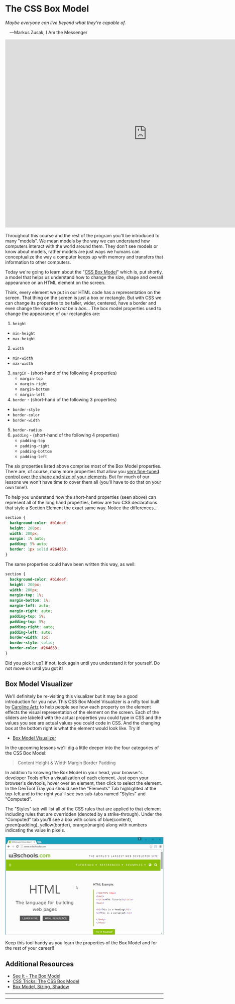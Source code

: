 # The CSS Box Model

*Maybe everyone can live beyond what they're capable of.*

 ―Markus Zusak, I Am the Messenger

<iframe src="https://player.vimeo.com/video/391834446" width="900" height="600" frameborder="0" allow="autoplay; fullscreen" allowfullscreen></iframe>

Throughout this course and the rest of the program you'll be introduced to many "models". We mean models by the way we can understand how computers interact with the world around them. They don't see models or know about models, rather models are just ways we humans can conceptualize the way a computer keeps up with memory and transfers that information to other computers.

Today we're going to learn about the "[CSS Box Model](https://css-tricks.com/the-css-box-model/)"  which is, put shortly, a model that helps us understand how to change the size, shape and overall appearance on an HTML element on the screen.

Think, every element we put in our HTML code has a representation on the screen. That thing on the screen is just a box or rectangle. But with CSS we can change its properties to be taller, wider, centered, have a border and even change the shape to *not be a box*... The box model properties used to change the appearance of our rectangles are:

1. `height`
  * `min-height`
  * `max-height`
2. `width`
  * `min-width`
  * `max-width`
3. `margin` - (short-hand of the following 4 properties)
    * `margin-top`
    * `margin-right`
    * `margin-bottom`
    * `margin-left`
4. `border` - (short-hand of the following 3 properties)
  * `border-style`
  * `border-color`
  * `border-width`
5. `border-radius`
6. `padding` - (short-hand of the following 4 properties)
    * `padding-top`
    * `padding-right`
    * `padding-bottom`
    * `padding-left`

The six properties listed above comprise most of the Box Model properties. There are, of course, many more properties that allow you [very fine-tuned control over the shape and size of your elements](https://getflywheel.com/layout/create-shapes-css3/). But for much of our lessons we won't have time to cover them all (you'll have to do that on your own time!).

To help you understand how the short-hand properties (seen above) can represent all of the long hand properties, below are two CSS declarations that style a Section Element the exact same way. Notice the differences...

```css
section {
  background-color: #b1deef;
  height: 200px;
  width: 200px;
  margin: 1% auto;
  padding: 5% auto;
  border: 1px solid #264653;
}
```

The same properties could have been written this way, as well:

```css
section {
  background-color: #b1deef;
  height: 200px;
  width: 200px;
  margin-top: 1%;
  margin-bottom: 1%;
  margin-left: auto;
  margin-right: auto;
  padding-top: 5%;
  padding-top: 5%;
  padding-right: auto;
  padding-left: auto;
  border-width: 1px;
  border-style: solid;
  border-color: #264653;
}
```

Did you pick it up? If not, look again until you understand it for yourself. Do not move on until you got it!

## Box Model Visualizer

We'll definitely be re-visiting this visualizer but it may be a good introduction for you now. This CSS Box Model Visualizer is a nifty tool built by [Caroline Artz](https://github.com/carolineartz) to help people see how each property on the element effects the visual representation of the element on the screen. Each of the sliders are labeled with the actual properties you could type in CSS and the values you see are actual values you could code in CSS. And the changing box at the bottom right is what the element would look like. Try it!

* [Box Model Visualizer](http://codepen.io/carolineartz/pen/ogVXZj/)

In the upcoming lessons we'll dig a little deeper into the four categories of the CSS Box Model:

> Content Height & Width
> Margin
> Border
> Padding

In addition to knowing the Box Model in your head, your browser's developer Tools offer a visualization of each element. Just open your browser's devtools, hover over an element, then click to select the element. In the DevTool Tray you should see the "Elements" Tab highlighted at the top-left and to the right you'll see two sub-tabs named "Styles" and "Computed".

The "Styles" tab will list all of the CSS rules that are applied to that element including rules that are overridden (denoted by a strike-through). Under the "Computed" tab you'll see a box with colors of blue(content), green(padding), yellow(border), orange(margin) along with numbers indicating the value in pixels.

![chrome-devtools-box-model-gif](./../images/chrome-devtools-box-model-gif.gif)

Keep this tool handy as you learn the properties of the Box Model and for the rest of your career!!

## Additional Resources

* [See It - The Box Model](https://player.vimeo.com/video/391834446)
* [CSS Tricks: The CSS Box Model](https://css-tricks.com/the-css-box-model/)
* [Box Model, Sizing, Shadow](https://youtu.be/GvIP6QtCVSg?t=21)

<!-- [2nd Box Model Playground](https://codepen.io/mistakevin/pen/pbBGBp/) -->

<!-- !END -->
********************************************
<!-- ! END OF VIDEO 101.1.3.1 - EXAMPLE TITLE -->
<!-- ? Video Numbering and Title system: CourseNumber.ModuleNumber.LessonNumber.VideoNumber -->
<!-- * (VIDEO 101.2.4.3 - "CSS Selectors") === 101 Course, Module 2, Lesson 4, Video 3 - "CSS Selectors" -->

<!-- TODO - INSERT IMAGE EXAMPLE -->
********************************************